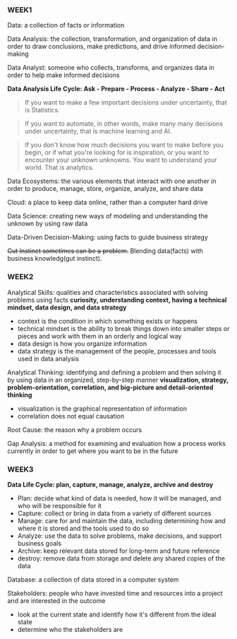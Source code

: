 ### WEEK1 ###

Data: a collection of facts or information

Data Analysis: the collection, transformation, and organization of data in order to draw conclusions, make predictions, and drive informed decision-making

Data Analyst: someone who collects, transforms, and organizes data in order to help make informed decisions

**Data Analysis Life Cycle: Ask - Prepare - Process - Analyze - Share - Act**


> If you want to make a few important decisions under uncertainty, that is Statistics.

> If you want to automate, in other words, make many many decisions under uncertainty, that is machine learning and AI.

> If you don't know how much decisions you want to make before you begin, or if what you're looking for is inspiration, or you want to encounter your unknown unknowns. You want to understand your world. That is analytics.

Data Ecosystems: the various elements that interact with one another in order to produce, manage, store, organize, analyze, and share data

Cloud: a place to keep data online, rather than a computer hard drive

Data Science: creating new ways of modeling and understanding the unknown by using raw data

Data-Driven Decision-Making: using facts to guide business strategy

~~Gut Instinct sometimes can be a problem.~~ Blending data(facts) with business knowledg(gut instinct).



### WEEK2 ###

Analytical Skills: qualities and characteristics associated with solving problems using facts
**curiosity, understanding context, having a technical mindset, data design, and data strategy**
 - context is the condition in which something exists or happens
 - technical mindset is the ability to break things down into smaller steps or pieces and work with them in an orderly and logical way
 - data design is how you organize information
 - data strategy is the management of the people, processes and tools used in data analysis

Analytical Thinking: identifying and defining a problem and then solving it by using data in an organized, step-by-step manner
**visualization, strategy, problem-orientation, correlation, and big-picture and detail-oriented thinking**
 - visualization is the graphical representation of information
 - correlation does not equal causation
 
Root Cause: the reason why a problem occurs
 
Gap Analysis: a method for examining and evaluation how a process works currently in order to get where you want to be in the future



### WEEK3 ###

**Data Life Cycle: plan, capture, manage, analyze, archive and destroy**
- Plan: decide what kind of data is needed, how it will be managed, and who will be responsible for it
- Capture: collect or bring in data from a variety of different sources
- Manage: care for and maintain the data, including determining how and where it is stored and the tools used to do so
- Analyze: use the data to solve problems, make decisions, and support business goals
- Archive: keep relevant data stored for long-term and future reference
- destroy: remove data from storage and delete any shared copies of the data

Database: a collection of data stored in a computer system

Stakeholders: people who have invested time and resources into a project and are interested in the outcome
- look at the current state and identify how it's different from the ideal state
- determine who the stakeholders are
